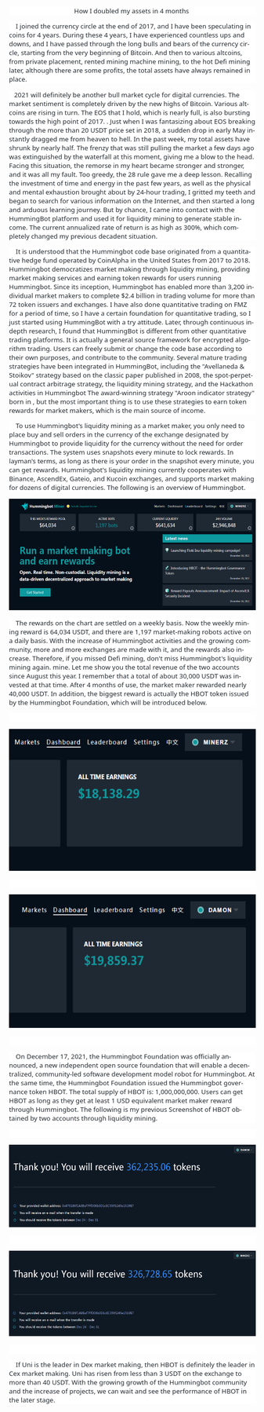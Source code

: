 <body lang=ZH-CN style='tab-interval:21.0pt;text-justify-trim:punctuation'>

<div class=Section1 style='layout-grid:15.6pt'>

<p align=center style='margin-top:0cm;margin-right:0cm;margin-bottom:10.0pt;
margin-left:0cm;text-align:center;background:white'><span lang=EN-US
style='font-size:10.0pt;font-family:"Segoe UI","sans-serif";color:#24292F'>How
I doubled my assets in 4 months&nbsp;<o:p></o:p></span></p>

<p style='margin-top:0cm;margin-right:0cm;margin-bottom:10.0pt;margin-left:
0cm;background:white'><span lang=EN-US style='font-size:10.0pt;font-family:
"Segoe UI","sans-serif";color:#24292F'>&nbsp;&nbsp;&nbsp;&nbsp;I joined the
currency circle at the end of 2017, and I have been speculating in coins for 4
years. During these 4 years, I have experienced countless ups and downs, and I
have passed through the long bulls and bears of the currency circle, starting
from the very beginning of Bitcoin. And then to various altcoins, from private
placement, rented mining machine mining, to the hot Defi mining later, although
there are some profits, the total assets have always remained in place.<o:p></o:p></span></p>

<p style='margin-top:0cm;margin-right:0cm;margin-bottom:10.0pt;margin-left:
0cm;background:white'><span lang=EN-US style='font-size:10.0pt;font-family:
"Segoe UI","sans-serif";color:#24292F'>&nbsp;&nbsp;&nbsp;2021 will definitely
be another bull market cycle for digital currencies. The market sentiment is
completely driven by the new highs of Bitcoin. Various altcoins are rising in
turn. The EOS that I hold, which is nearly full, is also bursting towards the
high point of 2017. . Just when I was fantasizing about EOS breaking through
the more than 20 USDT price set in 2018, a sudden drop in early May instantly
dragged me from heaven to hell. In the past week, my total assets have shrunk
by nearly half. The frenzy that was still pulling the market a few days ago was
extinguished by the waterfall at this moment, giving me a blow to the head.
Facing this situation, the remorse in my heart became stronger and stronger,
and it was all my fault. Too greedy, the 28 rule gave me a deep lesson.
Recalling the investment of time and energy in the past few years, as well as
the physical and mental exhaustion brought about by 24-hour trading, I gritted
my teeth and began to search for various information on the Internet, and then
started a long and arduous learning journey. But by chance, I came into contact
with the HummingBot platform and used it for liquidity mining to generate
stable income. The current annualized rate of return is as high as 300%, which
completely changed my previous decadent situation.<o:p></o:p></span></p>

<p style='margin-top:0cm;margin-right:0cm;margin-bottom:10.0pt;margin-left:
0cm;background:white'><span lang=EN-US style='font-size:10.0pt;font-family:
"Segoe UI","sans-serif";color:#24292F'>&nbsp;&nbsp;&nbsp;&nbsp;It is understood
that the Hummingbot code base originated from a quantitative hedge fund
operated by CoinAlpha in the United States from 2017 to 2018. Hummingbot
democratizes market making through liquidity mining, providing market making
services and earning token rewards for users running Hummingbot. Since its
inception, Hummingbot has enabled more than 3,200 individual market makers to
complete $2.4 billion in trading volume for more than 72 token issuers and
exchanges. I have also done quantitative trading on FMZ for a period of time,
so I have a certain foundation for quantitative trading, so I just started
using HummingBot with a try attitude. Later, through continuous in-depth
research, I found that HummingBot is different from other quantitative trading
platforms. It is actually a general source framework for encrypted algorithm
trading. Users can freely submit or change the code base according to their own
purposes, and contribute to the community. Several mature trading strategies
have been integrated in HummingBot, including the &quot;Avellaneda &amp;
Stoikov&quot; strategy based on the classic paper published in 2008, the spot-perpetual
contract arbitrage strategy, the liquidity mining strategy, and the Hackathon
activities in Hummingbot The award-winning strategy &quot;Aroon indicator
strategy&quot; born in , but the most important thing is to use these
strategies to earn token rewards for market makers, which is the main source of
income.<o:p></o:p></span></p>

<p style='margin-top:0cm;margin-right:0cm;margin-bottom:10.0pt;margin-left:
0cm;background:white'><span lang=EN-US style='font-size:10.0pt;font-family:
"Segoe UI","sans-serif";color:#24292F'>&nbsp;&nbsp;&nbsp;&nbsp;To use
Hummingbot's liquidity mining as a market maker, you only need to place buy and
sell orders in the currency of the exchange designated by Hummingbot to provide
liquidity for the currency without the need for order transactions. The system
uses snapshots every minute to lock rewards. In layman's terms, as long as
there is your order in the snapshot every minute, you can get rewards.
Hummingbot's liquidity mining currently cooperates with Binance, AscendEx, Gateio,
and Kucoin exchanges, and supports market making for dozens of digital
currencies. The following is an overview of Hummingbot.<o:p></o:p></span></p>

<p style='margin-top:0cm;margin-right:0cm;margin-bottom:10.0pt;margin-left:
0cm;background:white'><span lang=EN-US><a
href="https://github.com/fengzhizirich/fengzhizirich/blob/gh-pages/image001.png"
target="_blank"><span style='font-size:10.0pt;font-family:"Segoe UI","sans-serif";
color:blue;mso-no-proof:yes;text-decoration:none;text-underline:none'><!--[if gte vml 1]><v:shapetype
 id="_x0000_t75" coordsize="21600,21600" o:spt="75" o:preferrelative="t"
 path="m@4@5l@4@11@9@11@9@5xe" filled="f" stroked="f">
 <v:stroke joinstyle="miter"/>
 <v:formulas>
  <v:f eqn="if lineDrawn pixelLineWidth 0"/>
  <v:f eqn="sum @0 1 0"/>
  <v:f eqn="sum 0 0 @1"/>
  <v:f eqn="prod @2 1 2"/>
  <v:f eqn="prod @3 21600 pixelWidth"/>
  <v:f eqn="prod @3 21600 pixelHeight"/>
  <v:f eqn="sum @0 0 1"/>
  <v:f eqn="prod @6 1 2"/>
  <v:f eqn="prod @7 21600 pixelWidth"/>
  <v:f eqn="sum @8 21600 0"/>
  <v:f eqn="prod @7 21600 pixelHeight"/>
  <v:f eqn="sum @10 21600 0"/>
 </v:formulas>
 <v:path o:extrusionok="f" gradientshapeok="t" o:connecttype="rect"/>
 <o:lock v:ext="edit" aspectratio="t"/>
</v:shapetype><v:shape id="图片_x0020_1" o:spid="_x0000_i1029" type="#_x0000_t75"
 alt="https://github.com/fengzhizirich/fengzhizirich/raw/gh-pages/image001.png"
 href="https://github.com/fengzhizirich/fengzhizirich/blob/gh-pages/image001.png"
 target="&quot;_blank&quot;" style='width:415.5pt;height:170.25pt;visibility:visible;
 mso-wrap-style:square' o:button="t">
 <v:fill o:detectmouseclick="t"/>
 <v:imagedata src="新建%20Microsoft%20Office%20Word%20文档.files/image001.png"
  o:title="image001"/>
</v:shape><![endif]--><![if !vml]><span style='mso-ignore:vglayout'><img
border=0 width=554 height=227
src="https://github.com/fengzhizirich/fengzhizirich/blob/gh-pages/image001.png"
alt="https://github.com/fengzhizirich/fengzhizirich/raw/gh-pages/image001.png"
v:shapes="图片_x0020_1"></span><![endif]></span></a></span><span lang=EN-US
style='font-size:10.0pt;font-family:"Segoe UI","sans-serif";color:#24292F'><o:p></o:p></span></p>

<p style='margin-top:0cm;margin-right:0cm;margin-bottom:10.0pt;margin-left:
0cm;background:white'><span lang=EN-US style='font-size:10.0pt;font-family:
"Segoe UI","sans-serif";color:#24292F'>&nbsp;&nbsp;&nbsp;&nbsp;The rewards on
the chart are settled on a weekly basis. Now the weekly mining reward is 64,034
USDT, and there are 1,197 market-making robots active on a daily basis. With
the increase of Hummingbot activities and the growing community, more and more
exchanges are made with it, and the rewards also increase. Therefore, if you
missed Defi mining, don't miss Hummingbot's liquidity mining again. mine. Let
me show you the total revenue of the two accounts since August this year. I
remember that a total of about 30,000 USDT was invested at that time. After 4
months of use, the market maker rewarded nearly 40,000 USDT. In addition, the
biggest reward is actually the HBOT token issued by the Hummingbot Foundation,
which will be introduced below.<o:p></o:p></span></p>

<p style='margin-top:0cm;margin-right:0cm;margin-bottom:10.0pt;margin-left:
0cm;background:white'><span lang=EN-US style='font-size:10.0pt;font-family:
"Segoe UI","sans-serif";color:#24292F'><o:p>&nbsp;</o:p></span></p>

<p style='margin-top:0cm;margin-right:0cm;margin-bottom:10.0pt;margin-left:
0cm;background:white'><span lang=EN-US><a
href="https://github.com/fengzhizirich/fengzhizirich/blob/gh-pages/image003.png"
target="_blank"><span style='font-size:10.0pt;font-family:"Segoe UI","sans-serif";
color:blue;mso-no-proof:yes;text-decoration:none;text-underline:none'><!--[if gte vml 1]><v:shape
 id="图片_x0020_2" o:spid="_x0000_i1028" type="#_x0000_t75" alt="https://github.com/fengzhizirich/fengzhizirich/raw/gh-pages/image003.png"
 href="https://github.com/fengzhizirich/fengzhizirich/blob/gh-pages/image003.png"
 target="&quot;_blank&quot;" style='width:415.5pt;height:216.75pt;visibility:visible;
 mso-wrap-style:square' o:button="t">
 <v:fill o:detectmouseclick="t"/>
 <v:imagedata src="新建%20Microsoft%20Office%20Word%20文档.files/image003.png"
  o:title="image003"/>
</v:shape><![endif]--><![if !vml]><span style='mso-ignore:vglayout'><img
border=0 width=554 height=289
src="https://github.com/fengzhizirich/fengzhizirich/blob/gh-pages/image003.png"
alt="https://github.com/fengzhizirich/fengzhizirich/raw/gh-pages/image003.png"
v:shapes="图片_x0020_2"></span><![endif]></span></a></span><span lang=EN-US
style='font-size:10.0pt;font-family:"Segoe UI","sans-serif";color:#24292F'><o:p></o:p></span></p>

<p style='margin-top:0cm;margin-right:0cm;margin-bottom:10.0pt;margin-left:
0cm;background:white'><span lang=EN-US style='font-size:10.0pt;font-family:
"Segoe UI","sans-serif";color:#24292F'><o:p>&nbsp;</o:p></span></p>

<p style='margin-top:0cm;margin-right:0cm;margin-bottom:10.0pt;margin-left:
0cm;background:white'><span lang=EN-US><a
href="https://github.com/fengzhizirich/fengzhizirich/blob/gh-pages/image005.png"
target="_blank"><span style='font-size:10.0pt;font-family:"Segoe UI","sans-serif";
color:blue;mso-no-proof:yes;text-decoration:none;text-underline:none'><!--[if gte vml 1]><v:shape
 id="图片_x0020_3" o:spid="_x0000_i1027" type="#_x0000_t75" alt="https://github.com/fengzhizirich/fengzhizirich/raw/gh-pages/image005.png"
 href="https://github.com/fengzhizirich/fengzhizirich/blob/gh-pages/image005.png"
 target="&quot;_blank&quot;" style='width:415.5pt;height:204pt;visibility:visible;
 mso-wrap-style:square' o:button="t">
 <v:fill o:detectmouseclick="t"/>
 <v:imagedata src="新建%20Microsoft%20Office%20Word%20文档.files/image005.png"
  o:title="image005"/>
</v:shape><![endif]--><![if !vml]><span style='mso-ignore:vglayout'><img
border=0 width=554 height=272
src="https://github.com/fengzhizirich/fengzhizirich/blob/gh-pages/image005.png"
alt="https://github.com/fengzhizirich/fengzhizirich/raw/gh-pages/image005.png"
v:shapes="图片_x0020_3"></span><![endif]></span></a></span><span lang=EN-US
style='font-size:10.0pt;font-family:"Segoe UI","sans-serif";color:#24292F'><o:p></o:p></span></p>

<p style='margin-top:0cm;margin-right:0cm;margin-bottom:10.0pt;margin-left:
0cm;background:white'><span lang=EN-US style='font-size:10.0pt;font-family:
"Segoe UI","sans-serif";color:#24292F'><o:p>&nbsp;</o:p></span></p>

<p style='margin-top:0cm;margin-right:0cm;margin-bottom:10.0pt;margin-left:
0cm;background:white'><span lang=EN-US style='font-size:10.0pt;font-family:
"Segoe UI","sans-serif";color:#24292F'>&nbsp;&nbsp;&nbsp;&nbsp;On December 17,
2021, the Hummingbot Foundation was officially announced, a new independent
open source foundation that will enable a decentralized, community-led software
development model robot for Hummingbot. At the same time, the Hummingbot
Foundation issued the Hummingbot governance token HBOT. The total supply of
HBOT is: 1,000,000,000. Users can get HBOT as long as they get at least 1 USD
equivalent market maker reward through Hummingbot. The following is my previous
Screenshot of HBOT obtained by two accounts through liquidity mining.<o:p></o:p></span></p>

<p style='margin-top:0cm;margin-right:0cm;margin-bottom:10.0pt;margin-left:
0cm;background:white'><span lang=EN-US style='font-size:10.0pt;font-family:
"Segoe UI","sans-serif";color:#24292F'><o:p>&nbsp;</o:p></span></p>

<p style='margin-top:0cm;margin-right:0cm;margin-bottom:10.0pt;margin-left:
0cm;background:white'><span lang=EN-US><a
href="https://github.com/fengzhizirich/fengzhizirich/blob/gh-pages/image007.png"
target="_blank"><span style='font-size:10.0pt;font-family:"Segoe UI","sans-serif";
color:blue;mso-no-proof:yes;text-decoration:none;text-underline:none'><!--[if gte vml 1]><v:shape
 id="图片_x0020_4" o:spid="_x0000_i1026" type="#_x0000_t75" alt="https://github.com/fengzhizirich/fengzhizirich/raw/gh-pages/image007.png"
 href="https://github.com/fengzhizirich/fengzhizirich/blob/gh-pages/image007.png"
 target="&quot;_blank&quot;" style='width:415.5pt;height:126pt;visibility:visible;
 mso-wrap-style:square' o:button="t">
 <v:fill o:detectmouseclick="t"/>
 <v:imagedata src="新建%20Microsoft%20Office%20Word%20文档.files/image007.png"
  o:title="image007"/>
</v:shape><![endif]--><![if !vml]><span style='mso-ignore:vglayout'><img
border=0 width=554 height=168
src="https://github.com/fengzhizirich/fengzhizirich/blob/gh-pages/image007.png"
alt="https://github.com/fengzhizirich/fengzhizirich/raw/gh-pages/image007.png"
v:shapes="图片_x0020_4"></span><![endif]></span></a></span><span lang=EN-US
style='font-size:10.0pt;font-family:"Segoe UI","sans-serif";color:#24292F'><o:p></o:p></span></p>

<p style='margin-top:0cm;margin-right:0cm;margin-bottom:10.0pt;margin-left:
0cm;background:white'><span lang=EN-US style='font-size:10.0pt;font-family:
"Segoe UI","sans-serif";color:#24292F'><o:p>&nbsp;</o:p></span></p>

<p style='margin-top:0cm;margin-right:0cm;margin-bottom:10.0pt;margin-left:
0cm;background:white'><span lang=EN-US><a
href="https://github.com/fengzhizirich/fengzhizirich/blob/gh-pages/image009.png"
target="_blank"><span style='font-size:10.0pt;font-family:"Segoe UI","sans-serif";
color:blue;mso-no-proof:yes;text-decoration:none;text-underline:none'><!--[if gte vml 1]><v:shape
 id="图片_x0020_5" o:spid="_x0000_i1025" type="#_x0000_t75" alt="https://github.com/fengzhizirich/fengzhizirich/raw/gh-pages/image009.png"
 href="https://github.com/fengzhizirich/fengzhizirich/blob/gh-pages/image009.png"
 target="&quot;_blank&quot;" style='width:415.5pt;height:130.5pt;visibility:visible;
 mso-wrap-style:square' o:button="t">
 <v:fill o:detectmouseclick="t"/>
 <v:imagedata src="新建%20Microsoft%20Office%20Word%20文档.files/image009.png"
  o:title="image009"/>
</v:shape><![endif]--><![if !vml]><span style='mso-ignore:vglayout'><img
border=0 width=554 height=174
src="https://github.com/fengzhizirich/fengzhizirich/blob/gh-pages/image009.png"
alt="https://github.com/fengzhizirich/fengzhizirich/raw/gh-pages/image009.png"
v:shapes="图片_x0020_5"></span><![endif]></span></a></span><span lang=EN-US
style='font-size:10.0pt;font-family:"Segoe UI","sans-serif";color:#24292F'><o:p></o:p></span></p>

<p style='margin-top:0cm;margin-right:0cm;margin-bottom:10.0pt;margin-left:
0cm;background:white'><span lang=EN-US style='font-size:10.0pt;font-family:
"Segoe UI","sans-serif";color:#24292F'><o:p>&nbsp;</o:p></span></p>

<p style='margin-top:0cm;margin-right:0cm;margin-bottom:10.0pt;margin-left:
0cm;background:white'><span lang=EN-US style='font-size:10.0pt;font-family:
"Segoe UI","sans-serif";color:#24292F'>&nbsp;&nbsp;&nbsp;&nbsp;If Uni is the
leader in Dex market making, then HBOT is definitely the leader in Cex market
making. Uni has risen from less than 3 USDT on the exchange to more than 40
USDT. With the growing growth of the Hummingbot community and the increase of
projects, we can wait and see the performance of HBOT in the later stage.<o:p></o:p></span></p>

<p class=MsoNormal><span lang=EN-US><o:p>&nbsp;</o:p></span></p>

</div>

</body>
